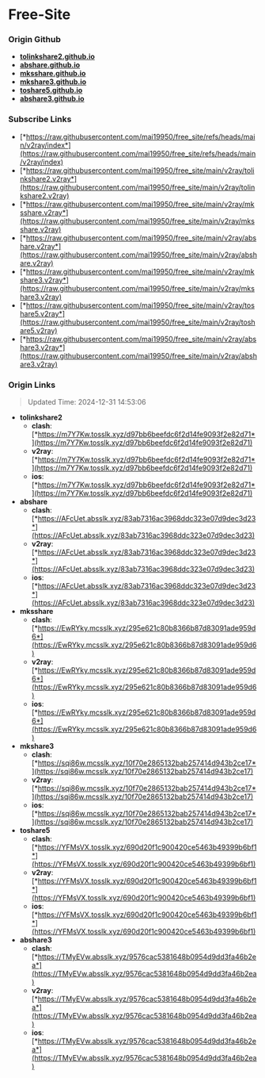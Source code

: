 # Free-Site

### Origin Github

- [**tolinkshare2.github.io**](https://github.com/tolinkshare2/tolinkshare2.github.io)
- [**abshare.github.io**](https://github.com/abshare/abshare.github.io)
- [**mksshare.github.io**](https://github.com/mksshare/mksshare.github.io)
- [**mkshare3.github.io**](https://github.com/mkshare3/mkshare3.github.io)
- [**toshare5.github.io**](https://github.com/toshare5/toshare5.github.io)
- [**abshare3.github.io**](https://github.com/abshare3/abshare3.github.io)

### Subscribe Links

- [*https://raw.githubusercontent.com/mai19950/free_site/refs/heads/main/v2ray/index*](https://raw.githubusercontent.com/mai19950/free_site/refs/heads/main/v2ray/index)
- [*https://raw.githubusercontent.com/mai19950/free_site/main/v2ray/tolinkshare2.v2ray*](https://raw.githubusercontent.com/mai19950/free_site/main/v2ray/tolinkshare2.v2ray)
- [*https://raw.githubusercontent.com/mai19950/free_site/main/v2ray/mksshare.v2ray*](https://raw.githubusercontent.com/mai19950/free_site/main/v2ray/mksshare.v2ray)
- [*https://raw.githubusercontent.com/mai19950/free_site/main/v2ray/abshare.v2ray*](https://raw.githubusercontent.com/mai19950/free_site/main/v2ray/abshare.v2ray)
- [*https://raw.githubusercontent.com/mai19950/free_site/main/v2ray/mkshare3.v2ray*](https://raw.githubusercontent.com/mai19950/free_site/main/v2ray/mkshare3.v2ray)
- [*https://raw.githubusercontent.com/mai19950/free_site/main/v2ray/toshare5.v2ray*](https://raw.githubusercontent.com/mai19950/free_site/main/v2ray/toshare5.v2ray)
- [*https://raw.githubusercontent.com/mai19950/free_site/main/v2ray/abshare3.v2ray*](https://raw.githubusercontent.com/mai19950/free_site/main/v2ray/abshare3.v2ray)

### Origin Links

> Updated Time: 2024-12-31 14:53:06

- **tolinkshare2**
  - **clash**: [*https://m7Y7Kw.tosslk.xyz/d97bb6beefdc6f2d14fe9093f2e82d71*](https://m7Y7Kw.tosslk.xyz/d97bb6beefdc6f2d14fe9093f2e82d71)
  - **v2ray**: [*https://m7Y7Kw.tosslk.xyz/d97bb6beefdc6f2d14fe9093f2e82d71*](https://m7Y7Kw.tosslk.xyz/d97bb6beefdc6f2d14fe9093f2e82d71)
  - **ios**: [*https://m7Y7Kw.tosslk.xyz/d97bb6beefdc6f2d14fe9093f2e82d71*](https://m7Y7Kw.tosslk.xyz/d97bb6beefdc6f2d14fe9093f2e82d71)
- **abshare**
  - **clash**: [*https://AFcUet.absslk.xyz/83ab7316ac3968ddc323e07d9dec3d23*](https://AFcUet.absslk.xyz/83ab7316ac3968ddc323e07d9dec3d23)
  - **v2ray**: [*https://AFcUet.absslk.xyz/83ab7316ac3968ddc323e07d9dec3d23*](https://AFcUet.absslk.xyz/83ab7316ac3968ddc323e07d9dec3d23)
  - **ios**: [*https://AFcUet.absslk.xyz/83ab7316ac3968ddc323e07d9dec3d23*](https://AFcUet.absslk.xyz/83ab7316ac3968ddc323e07d9dec3d23)
- **mksshare**
  - **clash**: [*https://EwRYky.mcsslk.xyz/295e621c80b8366b87d83091ade959d6*](https://EwRYky.mcsslk.xyz/295e621c80b8366b87d83091ade959d6)
  - **v2ray**: [*https://EwRYky.mcsslk.xyz/295e621c80b8366b87d83091ade959d6*](https://EwRYky.mcsslk.xyz/295e621c80b8366b87d83091ade959d6)
  - **ios**: [*https://EwRYky.mcsslk.xyz/295e621c80b8366b87d83091ade959d6*](https://EwRYky.mcsslk.xyz/295e621c80b8366b87d83091ade959d6)
- **mkshare3**
  - **clash**: [*https://sqi86w.mcsslk.xyz/10f70e2865132bab257414d943b2ce17*](https://sqi86w.mcsslk.xyz/10f70e2865132bab257414d943b2ce17)
  - **v2ray**: [*https://sqi86w.mcsslk.xyz/10f70e2865132bab257414d943b2ce17*](https://sqi86w.mcsslk.xyz/10f70e2865132bab257414d943b2ce17)
  - **ios**: [*https://sqi86w.mcsslk.xyz/10f70e2865132bab257414d943b2ce17*](https://sqi86w.mcsslk.xyz/10f70e2865132bab257414d943b2ce17)
- **toshare5**
  - **clash**: [*https://YFMsVX.tosslk.xyz/690d20f1c900420ce5463b49399b6bf1*](https://YFMsVX.tosslk.xyz/690d20f1c900420ce5463b49399b6bf1)
  - **v2ray**: [*https://YFMsVX.tosslk.xyz/690d20f1c900420ce5463b49399b6bf1*](https://YFMsVX.tosslk.xyz/690d20f1c900420ce5463b49399b6bf1)
  - **ios**: [*https://YFMsVX.tosslk.xyz/690d20f1c900420ce5463b49399b6bf1*](https://YFMsVX.tosslk.xyz/690d20f1c900420ce5463b49399b6bf1)
- **abshare3**
  - **clash**: [*https://TMyEVw.absslk.xyz/9576cac5381648b0954d9dd3fa46b2ea*](https://TMyEVw.absslk.xyz/9576cac5381648b0954d9dd3fa46b2ea)
  - **v2ray**: [*https://TMyEVw.absslk.xyz/9576cac5381648b0954d9dd3fa46b2ea*](https://TMyEVw.absslk.xyz/9576cac5381648b0954d9dd3fa46b2ea)
  - **ios**: [*https://TMyEVw.absslk.xyz/9576cac5381648b0954d9dd3fa46b2ea*](https://TMyEVw.absslk.xyz/9576cac5381648b0954d9dd3fa46b2ea)
